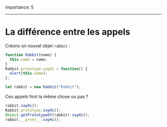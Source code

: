 importance: 5

---

# La différence entre les appels

Créons un nouvel objet `rabbit` :

```js
function Rabbit(name) {
  this.name = name;
}
Rabbit.prototype.sayHi = function() {
  alert(this.name);
};

let rabbit = new Rabbit("Rabbit");
```

Ces appels font la même chose ou pas ?

```js
rabbit.sayHi();
Rabbit.prototype.sayHi();
Object.getPrototypeOf(rabbit).sayHi();
rabbit.__proto__.sayHi();
```
